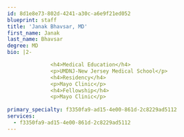```yaml
---
id: 8d1e8e73-802d-4241-a30c-a6e9f21ed052
blueprint: staff
title: 'Janak Bhavsar, MD'
first_name: Janak
last_name: Bhavsar
degree: MD
bio: |2-

              <h4>Medical Education</h4>
              <p>UMDNJ-New Jersey Medical School</p>
              <h4>Residency</h4>
              <p>Mayo Clinic</p>
              <h4>Fellowship</h4>
              <p>Mayo Clinic</p>
          
primary_specialty: f3350fa9-ad15-4e00-861d-2c8229ad5112
services:
  - f3350fa9-ad15-4e00-861d-2c8229ad5112
---
```

